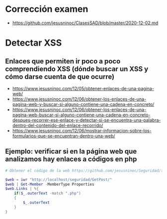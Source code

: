 # Corrección examen
* https://github.com/jesusninoc/ClasesSAD/blob/master/2020-12-02.md

# Detectar XSS
## Enlaces que permiten ir poco a poco comprendiendo XSS (dónde buscar un XSS y cómo darse cuenta de que ocurre)
* https://www.jesusninoc.com/12/05/obtener-enlaces-de-una-pagina-web/
* https://www.jesusninoc.com/12/06/obtener-los-enlaces-de-una-pagina-web-y-buscar-si-alguno-contiene-una-cadena-en-concreto/
* https://www.jesusninoc.com/12/06/obtener-los-enlaces-de-una-pagina-web-buscar-si-alguno-contiene-una-cadena-en-concreto-despues-recorrer-ese-enlace-y-detectar-si-se-encuentra-una-palabra-dentro-del-contenido-del-enlace-recorrido/
* https://www.jesusninoc.com/12/06/mostrar-informacion-sobre-los-formularios-que-se-encuentran-dentro-una-web/

## Ejemplo: verificar si en la página web que analizamos hay enlaces a códigos en php
```PowerShell
# Obtener el código de la web https://github.com/jesusninoc/Seguridad/tree/master/GetPost

$web = iwr "http://localhost/seguridad/GetPost/"
$web | Get-Member -MemberType Properties
$web.Links | %{
    if($_.outerText -match ".php")
    {
        $_.outerText
    }
}
```
